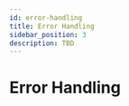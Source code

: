 ```yaml
---
id: error-handling
title: Error Handling
sidebar_position: 3
description: TBD
---
```


# Error Handling
